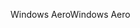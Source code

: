 <span data-ttu-id="94def-101">Windows Aero</span><span class="sxs-lookup"><span data-stu-id="94def-101">Windows Aero</span></span>
